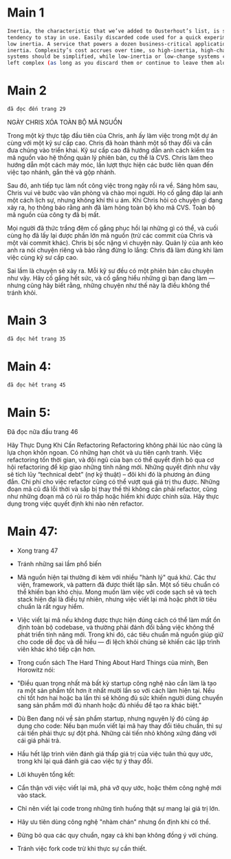 # Main 1
```bash
Inertia, the characteristic that we’ve added to Ousterhout’s list, is software’s
tendency to stay in use. Easily discarded code used for a quick experiment has
low inertia. A service that powers a dozen business-critical applications has high
inertia. Complexity’s cost accrues over time, so high-inertia, high-change
systems should be simplified, while low-inertia or low-change systems can be
left complex (as long as you discard them or continue to leave them alone).
```
# Main 2
```bash
đã đọc đến trang 29
```
  NGÀY CHRIS XÓA TOÀN BỘ MÃ NGUỒN

  Trong một kỳ thực tập đầu tiên của Chris, anh ấy làm việc trong một dự án cùng với một kỹ sư cấp cao. Chris đã hoàn thành một số thay đổi và cần đưa chúng vào triển khai. Kỹ sư cấp cao đã hướng dẫn anh cách kiểm tra mã nguồn vào hệ thống quản lý phiên bản, cụ thể là CVS. Chris làm theo hướng dẫn một cách máy móc, lần lượt thực hiện các bước liên quan đến việc tạo nhánh, gắn thẻ và gộp nhánh.
  
  Sau đó, anh tiếp tục làm nốt công việc trong ngày rồi ra về. Sáng hôm sau, Chris vui vẻ bước vào văn phòng và chào mọi người. Họ cố gắng đáp lại anh một cách lịch sự, nhưng không khí thì u ám. Khi Chris hỏi có chuyện gì đang xảy ra, họ thông báo rằng anh đã làm hỏng toàn bộ kho mã CVS. Toàn bộ mã nguồn của công ty đã bị mất.
  
  Mọi người đã thức trắng đêm cố gắng phục hồi lại những gì có thể, và cuối cùng họ đã lấy lại được phần lớn mã nguồn (trừ các commit của Chris và một vài commit khác). Chris bị sốc nặng vì chuyện này. Quản lý của anh kéo anh ra nói chuyện riêng và bảo rằng đừng lo lắng: Chris đã làm đúng khi làm việc cùng kỹ sư cấp cao.
  
  Sai lầm là chuyện sẽ xảy ra. Mỗi kỹ sư đều có một phiên bản câu chuyện như vậy.
  Hãy cố gắng hết sức, và cố gắng hiểu những gì bạn đang làm — nhưng cũng hãy biết rằng, những chuyện như thế này là điều không thể tránh khỏi.

# Main 3
```bash
đã đọc hết trang 35
```
# Main 4:
```bash
đã đọc hết trang 45
```
# Main 5:
Đã đọc nữa đầu trang 46

Hãy Thực Dụng Khi Cần Refactoring
Refactoring không phải lúc nào cũng là lựa chọn khôn ngoan. Có những hạn chót và ưu tiên cạnh tranh. Việc refactoring tốn thời gian, và đội ngũ của bạn có thể quyết định bỏ qua cơ hội refactoring để kịp giao những tính năng mới. Những quyết định như vậy sẽ tích lũy “technical debt” (nợ kỹ thuật) – đôi khi đó là phương án đúng đắn. Chi phí cho việc refactor cũng có thể vượt quá giá trị thu được. Những đoạn mã cũ đã lỗi thời và sắp bị thay thế thì không cần phải refactor, cũng như những đoạn mã có rủi ro thấp hoặc hiếm khi được chỉnh sửa. Hãy thực dụng trong việc quyết định khi nào nên refactor.

# Main 47:
- Xong trang 47
- Tránh những sai lầm phổ biến
- Mã nguồn hiện tại thường đi kèm với nhiều "hành lý" quá khứ. Các thư viện, framework, và pattern đã được thiết lập sẵn. Một số tiêu chuẩn có thể khiến bạn khó chịu. Mong muốn làm việc với code sạch sẽ và tech stack hiện đại là điều tự nhiên, nhưng việc viết lại mã hoặc phớt lờ tiêu chuẩn là rất nguy hiểm.

- Việc viết lại mã nếu không được thực hiện đúng cách có thể làm mất ổn định toàn bộ codebase, và thường phải đánh đổi bằng việc không thể phát triển tính năng mới. Trong khi đó, các tiêu chuẩn mã nguồn giúp giữ cho code dễ đọc và dễ hiểu — đi lệch khỏi chúng sẽ khiến các lập trình viên khác khó tiếp cận hơn.

- Trong cuốn sách The Hard Thing About Hard Things của mình, Ben Horowitz nói:

- "Điều quan trọng nhất mà bất kỳ startup công nghệ nào cần làm là tạo ra một sản phẩm tốt hơn ít nhất mười lần so với cách làm hiện tại. Nếu chỉ tốt hơn hai hoặc ba lần thì sẽ không đủ sức khiến người dùng chuyển sang sản phẩm mới đủ nhanh hoặc đủ nhiều để tạo ra khác biệt."

- Dù Ben đang nói về sản phẩm startup, nhưng nguyên lý đó cũng áp dụng cho code:
Nếu bạn muốn viết lại mã hay thay đổi tiêu chuẩn, thì sự cải tiến phải thực sự đột phá.
Những cải tiến nhỏ không xứng đáng với cái giá phải trả.

- Hầu hết lập trình viên đánh giá thấp giá trị của việc tuân thủ quy ước, trong khi lại quá đánh giá cao việc tự ý thay đổi.

- Lời khuyên tổng kết:

- Cẩn thận với việc viết lại mã, phá vỡ quy ước, hoặc thêm công nghệ mới vào stack.

- Chỉ nên viết lại code trong những tình huống thật sự mang lại giá trị lớn.

- Hãy ưu tiên dùng công nghệ "nhàm chán" nhưng ổn định khi có thể.

- Đừng bỏ qua các quy chuẩn, ngay cả khi bạn không đồng ý với chúng.

- Tránh việc fork code trừ khi thực sự cần thiết.




